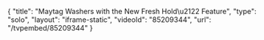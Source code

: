 {
    "title": "Maytag Washers with the New Fresh Hold\u2122 Feature",
    "type": "solo",
    "layout": "iframe-static",
    "videoId": "85209344",
    "url": "\/tvpembed\/85209344"
}